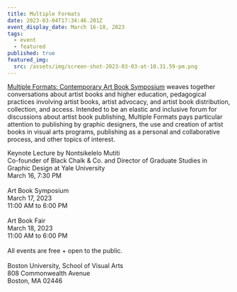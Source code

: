 ```yaml
---
title: Multiple Formats
date: 2023-03-04T17:34:46.201Z
event_display_date: March 16-18, 2023
tags:
  - event
  - featured
published: true
featured_img:
  src: /assets/img/screen-shot-2023-03-03-at-10.31.59-pm.png
---
```


[Multiple Formats: Contemporary Art Book Symposium](https://multipleformats.cargo.site/) weaves together conversations about artist books and higher education, pedagogical practices involving artist books, artist advocacy, and artist book distribution, collection, and access. Intended to be an elastic and inclusive forum for discussions about artist book publishing, Multiple Formats pays particular attention to publishing by graphic designers, the use and creation of artist books in visual arts programs, publishing as a personal and collaborative process, and other topics of interest.

Keynote Lecture by Nontsikelelo Mutiti\
Co-founder of Black Chalk & Co. and Director of Graduate Studies in Graphic Design at Yale University\
March 16, 7:30 PM\
\
Art Book Symposium\
March 17, 2023\
11:00 AM to 6:00 PM\
\
Art Book Fair\
March 18, 2023\
11:00 AM to 6:00 PM\
\
All events are free + open to the public.\
\
Boston University, School of Visual Arts\
808 Commonwealth Avenue\
Boston, MA 02446
